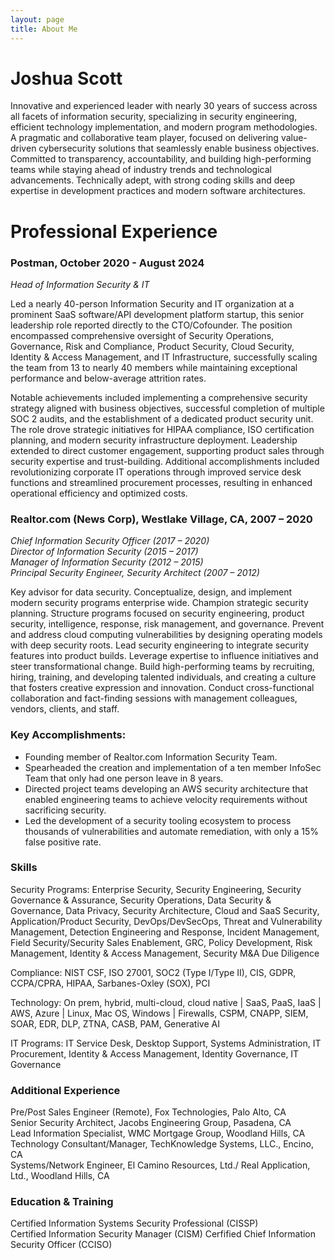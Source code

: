 ```yaml
---
layout: page
title: About Me
---
```

# Joshua Scott

Innovative and experienced leader with nearly 30 years of success across all facets of information security, specializing in security engineering, efficient technology implementation, and modern program methodologies. A pragmatic and collaborative team player, focused on delivering value-driven cybersecurity solutions that seamlessly enable business objectives. Committed to transparency, accountability, and building high-performing teams while staying ahead of industry trends and technological advancements. Technically adept, with strong coding skills and deep expertise in development practices and modern software architectures.

# Professional Experience

### Postman, October 2020 - August 2024

*Head of Information Security & IT*

Led a nearly 40-person Information Security and IT organization at a prominent SaaS software/API development platform startup, this senior leadership role reported directly to the CTO/Cofounder. The position encompassed comprehensive oversight of Security Operations, Governance, Risk and Compliance, Product Security, Cloud Security, Identity & Access Management, and IT Infrastructure, successfully scaling the team from 13 to nearly 40 members while maintaining exceptional performance and below-average attrition rates.

Notable achievements included implementing a comprehensive security strategy aligned with business objectives, successful completion of multiple SOC 2 audits, and the establishment of a dedicated product security unit. The role drove strategic initiatives for HIPAA compliance, ISO certification planning, and modern security infrastructure deployment. Leadership extended to direct customer engagement, supporting product sales through security expertise and trust-building. Additional accomplishments included revolutionizing corporate IT operations through improved service desk functions and streamlined procurement processes, resulting in enhanced operational efficiency and optimized costs.

### Realtor.com (News Corp), Westlake Village, CA, 2007 – 2020

*Chief Information Security Officer (2017 – 2020)*  
*Director of Information Security (2015 – 2017)*  
*Manager of Information Security (2012 – 2015)*  
*Principal Security Engineer, Security Architect (2007 – 2012)*  

Key advisor for data security. Conceptualize, design, and implement modern security programs enterprise wide. Champion strategic security planning. Structure programs focused on security engineering, product security, intelligence, response, risk management, and governance. Prevent and address cloud computing vulnerabilities by designing operating models with deep security roots. Lead security engineering to integrate security features into product builds. Leverage expertise to influence initiatives and steer transformational change. Build high-performing teams by recruiting, hiring, training, and developing talented individuals, and creating a culture that fosters creative expression and innovation. Conduct cross-functional collaboration and fact-finding sessions with management colleagues, vendors, clients, and staff.

### Key Accomplishments:

-   Founding member of Realtor.com Information Security Team.
-   Spearheaded the creation and implementation of a ten member InfoSec Team
    that only had one person leave in 8 years.
-   Directed project teams developing an AWS security architecture that
    enabled engineering teams to achieve velocity requirements without
    sacrificing security.
-   Led the development of a security tooling ecosystem to process
    thousands of vulnerabilities and automate remediation, with only a
    15% false positive rate.

### Skills
Security Programs: Enterprise Security, Security Engineering, Security Governance & Assurance, Security Operations, Data Security & Governance, Data Privacy, Security Architecture, Cloud and SaaS Security, Application/Product Security, DevOps/DevSecOps, Threat and Vulnerability Management, Detection Engineering and Response, Incident Management, Field Security/Security Sales Enablement, GRC, Policy Development, Risk Management, Identity & Access Management, Security M&A Due Diligence

Compliance: NIST CSF, ISO 27001, SOC2 (Type I/Type II), CIS, GDPR, CCPA/CPRA, HIPAA, Sarbanes-Oxley (SOX), PCI

Technology: On prem, hybrid, multi-cloud, cloud native | SaaS, PaaS, IaaS | AWS, Azure | Linux, Mac OS, Windows | Firewalls, CSPM, CNAPP, SIEM, SOAR, EDR, DLP, ZTNA, CASB, PAM, Generative AI

IT Programs: IT Service Desk, Desktop Support, Systems Administration, IT Procurement, Identity & Access Management, Identity Governance, IT Governance


### Additional Experience
Pre/Post Sales Engineer (Remote), Fox Technologies, Palo Alto, CA  
Senior Security Architect, Jacobs Engineering Group, Pasadena, CA  
Lead Information Specialist, WMC Mortgage Group, Woodland Hills, CA  
Technology Consultant/Manager, TechKnowledge Systems, LLC., Encino, CA  
Systems/Network Engineer, El Camino Resources, Ltd./ Real Application, Ltd., Woodland Hills, CA  

### Education & Training
Certified Information Systems Security Professional (CISSP)  
Certified Information Security Manager (CISM)
Cerfified Chief Information Security Officer (CCISO)